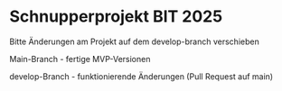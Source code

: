 # Schnupperprojekt BIT 2025

Bitte Änderungen am Projekt auf dem develop-branch verschieben 

Main-Branch - fertige MVP-Versionen

develop-Branch - funktionierende Änderungen (Pull Request auf main)

